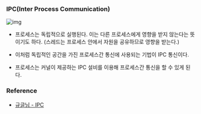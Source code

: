 ### IPC(Inter Process Communication)

![img](https://camo.githubusercontent.com/39947826ff6c0138a468fd6a5d7cb5ee70737397/68747470733a2f2f74312e6461756d63646e2e6e65742f6366696c652f746973746f72792f393944423843343935433443353730343137)

- 프로세스는 독립적으로 실행된다. 이는 다른 프로세스에게 영향을 받지 않는다는 뜻이기도 하다. (스레드는 프로세스 안에서 자원을 공유하므로 영향을 받는다.)

- 이처럼 독립적인 공간을 가진 프로세스간 통신에 사용되는 기법이 IPC 통신이다.
- 프로세스는 커널이 제공하는 IPC 설비를 이용해 프로세스간 통신을 할 수 있게 된다.




### Reference

- [규글님 - IPC](https://github.com/gyoogle/tech-interview-for-developer/blob/master/Computer%20Science/Operation%20System/IPC(Inter%20Process%20Communication).md)
